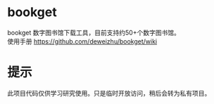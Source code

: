 # bookget

bookget 数字图书馆下载工具，目前支持约50+个数字图书馆。    
使用手册 https://github.com/deweizhu/bookget/wiki

# 提示
此项目代码仅供学习研究使用。只是临时开放访问，稍后会转为私有项目。






